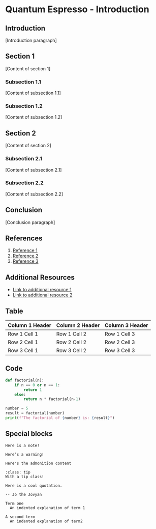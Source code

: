 # Quantum Espresso - Introduction

## Introduction

[Introduction paragraph]

## Section 1

[Content of section 1]

### Subsection 1.1

[Content of subsection 1.1]

### Subsection 1.2

[Content of subsection 1.2]

## Section 2

[Content of section 2]

### Subsection 2.1

[Content of subsection 2.1]

### Subsection 2.2

[Content of subsection 2.2]

## Conclusion

[Conclusion paragraph]

## References

1. [Reference 1](https://www.example.com)
2. [Reference 2](https://www.example.com)
3. [Reference 3](https://www.example.com)

## Additional Resources

- [Link to additional resource 1](https://www.example.com)
- [Link to additional resource 2](https://www.example.com)

## Table

| Column 1 Header | Column 2 Header | Column 3 Header |
| --------------- | --------------- | --------------- |
| Row 1 Cell 1    | Row 1 Cell 2    | Row 1 Cell 3    |
| Row 2 Cell 1    | Row 2 Cell 2    | Row 2 Cell 3    |
| Row 3 Cell 1    | Row 3 Cell 2    | Row 3 Cell 3    |


## Code

```python
def factorial(n):
    if n == 0 or n == 1:
        return 1
    else:
        return n * factorial(n-1)

number = 5
result = factorial(number)
print(f"The factorial of {number} is: {result}")
```


## Special blocks

```{note}
Here is a note!
```

```{warning}
Here’s a warning!
```

```{admonition} Here's your admonition
Here's the admonition content
```

`````{admonition} This admonition was styled...
:class: tip
With a tip class!
`````

```{epigraph}
Here is a cool quotation.

-- Jo the Jovyan
```

```{glossary}
Term one
  An indented explanation of term 1

A second term
  An indented explanation of term2
```